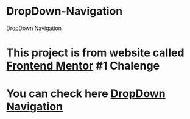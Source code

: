 # DropDown-Navigation
DropDown Navigation
# This project is from website called [Frontend Mentor](https://www.frontendmentor.io/home) #1 Chalenge
# You can check here [DropDown Navigation](https://sparkling-salmiakki-1b8f0e.netlify.app/)
